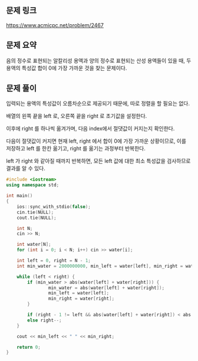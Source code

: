 ## 문제 링크
https://www.acmicpc.net/problem/2467

## 문제 요약
음의 정수로 표현되는 알칼리성 용액과 양의 정수로 표현되는 산성 용액들이 있을 때, 두 용액의 특성값 합이 0에 가장 가까운 것을 찾는 문제이다.

## 문제 풀이
입력되는 용액의 특성값이 오름차순으로 제공되기 때문에, 따로 정렬을 할 필요는 없다.

배열의 왼쪽 끝을 left 로, 오른쪽 끝을 right 로 초기값을 설정한다.

이후에 right 를 하나씩 옮겨가며, 다음 index에서 절댓값이 커지는지 확인한다.

다음이 절댓값이 커지면 현재 left, right 에서 합이 0에 가장 가까운 상황이므로, 이를 저장하고 left 를 한칸 옮기고, right 를 옮기는 과정부터 반복한다.

left 가 right 와 같아질 때까지 반복하면, 모든 left 값에 대한 최소 특성값을 검사하므로 결과를 알 수 있다.

```C++
#include <iostream>
using namespace std;

int main()
{
    ios::sync_with_stdio(false);
	cin.tie(NULL);
	cout.tie(NULL);

	int N;
	cin >> N;

	int water[N];
	for (int i = 0; i < N; i++) cin >> water[i];

    int left = 0, right = N - 1;
    int min_water = 2000000000, min_left = water[left], min_right = water[right];

    while (left < right) {
        if (min_water > abs(water[left] + water[right])) {
                min_water = abs(water[left] + water[right]);
                min_left = water[left];
                min_right = water[right];
        }

        if (right - 1 != left && abs(water[left] + water[right]) < abs(water[left] + water[right - 1])) left++;
        else right--;
    }

    cout << min_left << " " << min_right;

    return 0;
}
```
